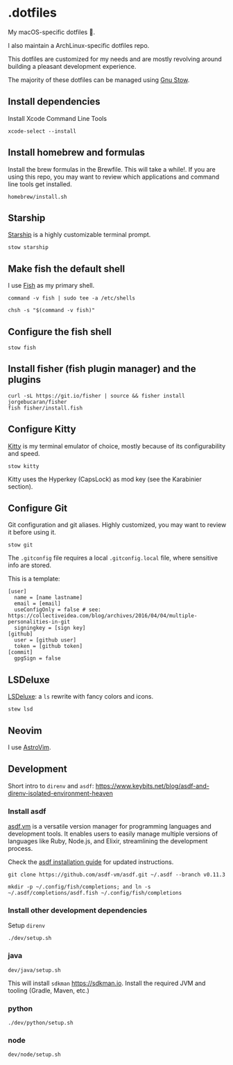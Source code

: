# .dotfiles

My macOS-specific dotfiles 🤘.

I also maintain a ArchLinux-specific dotfiles repo.

This dotfiles are customized for my needs and are mostly revolving around building a pleasant development experience.

The majority of these dotfiles can be managed using [Gnu Stow](https://www.gnu.org/software/stow/).

## Install dependencies

Install Xcode Command Line Tools

`xcode-select --install`

## Install homebrew and formulas

Install the brew formulas in the Brewfile. This will take a while!.
If you are using this repo, you may want to review which applications and command line tools get installed.

`homebrew/install.sh`

## Starship

[Starship](https://starship.rs/) is a highly customizable terminal prompt.

`stow starship`


## Make fish the default shell

I use [Fish](https://fishshell.com/) as my primary shell. 

```
command -v fish | sudo tee -a /etc/shells

chsh -s "$(command -v fish)"
```

## Configure the fish shell

`stow fish`

## Install fisher (fish plugin manager) and the plugins

```
curl -sL https://git.io/fisher | source && fisher install jorgebucaran/fisher
fish fisher/install.fish
```

## Configure Kitty

[Kitty](https://sw.kovidgoyal.net/kitty/) is my terminal emulator of choice, mostly because of its configurability and speed.

`stow kitty`

Kitty uses the Hyperkey (CapsLock) as mod key (see the Karabinier section). 

## Configure Git

Git configuration and git aliases. Highly customized, you may want to review it before using it.

`stow git`


The `.gitconfig` file requires a local `.gitconfig.local` file, where sensitive info are stored.

This is a template:

```
[user]
  name = [name lastname]
  email = [email]
  useConfigOnly = false # see: https://collectiveidea.com/blog/archives/2016/04/04/multiple-personalities-in-git
  signingkey = [sign key] 
[github]
  user = [github user] 
  token = [github token]
[commit]
  gpgSign = false
```

## LSDeluxe

[LSDeluxe](https://github.com/lsd-rs/lsd): a `ls` rewrite with fancy colors and icons.

`stew lsd`


## Neovim

I use [AstroVim](https://github.com/AstroNvim/AstroNvim).

## Development

Short intro to `direnv` and `asdf`: <https://www.keybits.net/blog/asdf-and-direnv-isolated-environment-heaven>


### Install asdf

[asdf.vm](https://asdf-vm.com) is a versatile version manager for programming languages and development tools. It enables users to easily manage multiple versions of languages like Ruby, Node.js, and Elixir, streamlining the development process.

Check the [asdf installation guide](https://asdf-vm.com/guide/getting-started.html#_1-install-dependencies) for updated instructions.

```
git clone https://github.com/asdf-vm/asdf.git ~/.asdf --branch v0.11.3

mkdir -p ~/.config/fish/completions; and ln -s ~/.asdf/completions/asdf.fish ~/.config/fish/completions
```


### Install other development dependencies


Setup `direnv`

```
./dev/setup.sh
```

### java

```
dev/java/setup.sh
```

This will install `sdkman` <https://sdkman.io>.
Install the required JVM and tooling (Gradle, Maven, etc.)

### python

```
./dev/python/setup.sh
```

### node

```
dev/node/setup.sh
```